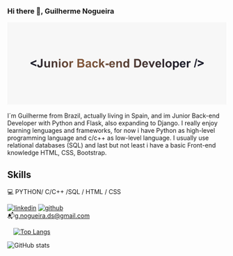 ### Hi there 👋, Guilherme Nogueira
![Junior Back-end Developer](https://github.com/guilher95/guilher95/blob/main/JrBackendv2.png)

I´m Guilherme from Brazil, actually living in Spain, and im Junior Back-end Developer with Python and Flask, also expanding to Django. I really enjoy learning lenguages and frameworks, for now i have Python as high-level programming language and c/c++ as low-level language. I usually use relational databases (SQL) and last but not least i have a basic Front-end knowledge HTML, CSS, Bootstrap.

## Skills
:computer: PYTHON/ C/C++ /SQL  / HTML / CSS

[<img src='https://cdn.jsdelivr.net/npm/simple-icons@3.0.1/icons/linkedin.svg' alt='linkedin' height='40'>](https://www.linkedin.com/in/https://www.linkedin.com/public-profile/settings?trk=d_flagship3_profile_self_view_public_profile/) 
[<img src='https://cdn.jsdelivr.net/npm/simple-icons@3.0.1/icons/github.svg' alt='github' height='40'>](https://github.com/guilher95)  
:mailbox_with_mail:g.nogueira.ds@gmail.com


 [![Top Langs](https://github-readme-stats.vercel.app/api/top-langs/?username=guilher95)](https://github.com/anuraghazra/github-readme-stats)

![GitHub stats](https://github-readme-stats.vercel.app/api?username=guilher95&show_icons=true&)  



